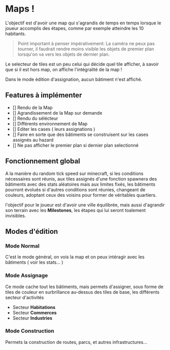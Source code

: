 # Maps !
L'objectif est d'avoir une map qui s'agrandis de temps en temps lorsque le joueur accomplis des étapes, comme par exemple atteindre les 10 habitants.

> Point important à penser impérativement: La caméra ne peux pas tourner, il faudrait rendre moins visible les objets de premier plan lorsqu'on va vers les objets de dernier plan.

Le selecteur de tiles est un peu celui qui décide quel tile afficher, à savoir que si il est hors map, on affiche l'intégralité de la map !

Dans le mode édition d'assignation, aucun bâtiment n'est affiché.

## Features à implémenter
- [] Rendu de la Map
- [] Agrandissement de la Map sur demande
- [] Rendu du sélécteur
- [] Différents environnement de Map
- [] Editer les cases ( leurs assignations )
- [] Faire en sorte que des bâtiments se construisent sur les cases assignés au hazard
- [] Ne pas afficher le premier plan si dernier plan selectionné

## Fonctionnement global
A la manière du random tick speed sur minecraft, si les conditions nécessaires sont réunis, aux tiles assignés d'une fonction spawnera des bâtiments avec des stats aléatoires mais aux limites fixés, les bâtiments pourront évolués si d'autres conditions sont réunies, changeant de couleurs, adoptant ceux des voisins pour former de véritables quartiers.

l'objectif pour le joueur est d'avoir une ville équilibrée, mais aussi d'agrandir son terrain avec les **Milestones**, les étapes qui lui seront toalement invisibles.

## Modes d'édition
### Mode Normal
C'est le mode général, on vois la map et on peux intéragir avec les bâtiments ( voir les stats... )

### Mode Assignage
Ce mode cache tout les bâtiments, mais permets d'assigner, sous forme de tiles de couleur en surbrillance au-dessus des tiles de base, les différents secteur d'activités

- Secteur **Habitations**
- Secteur **Commerces**
- Secteur **Industries**

### Mode Construction
Permets la construction de routes, parcs, et autres infrastructures...